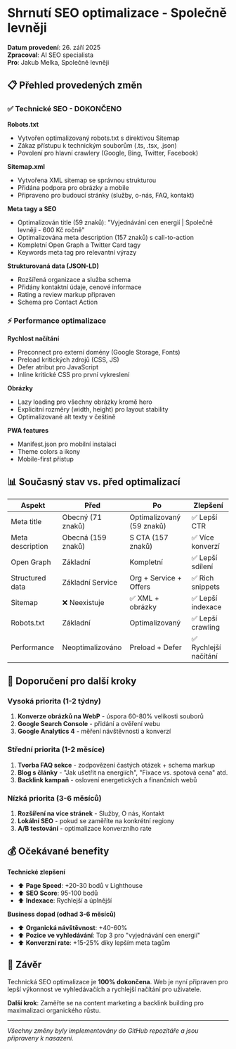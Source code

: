 # Shrnutí SEO optimalizace - Společně levněji

**Datum provedení**: 26. září 2025  
**Zpracoval**: AI SEO specialista  
**Pro**: Jakub Melka, Společně levněji  

## 📋 Přehled provedených změn

### ✅ Technické SEO - DOKONČENO

**Robots.txt**
- Vytvořen optimalizovaný robots.txt s direktivou Sitemap
- Zákaz přístupu k technickým souborům (.ts, .tsx, .json)
- Povolení pro hlavní crawlery (Google, Bing, Twitter, Facebook)

**Sitemap.xml**
- Vytvořena XML sitemap se správnou strukturou
- Přidána podpora pro obrázky a mobile
- Připraveno pro budoucí stránky (služby, o-nás, FAQ, kontakt)

**Meta tagy a SEO**
- Optimalizován title (59 znaků): "Vyjednávání cen energií | Společně levněji - 600 Kč ročně"
- Optimalizována meta description (157 znaků) s call-to-action
- Kompletní Open Graph a Twitter Card tagy
- Keywords meta tag pro relevantní výrazy

**Strukturovaná data (JSON-LD)**
- Rozšířená organizace a služba schema
- Přidány kontaktní údaje, cenové informace
- Rating a review markup připraven
- Schema pro Contact Action

### ⚡ Performance optimalizace

**Rychlost načítání**
- Preconnect pro externí domény (Google Storage, Fonts)
- Preload kritických zdrojů (CSS, JS)
- Defer atribut pro JavaScript
- Inline kritické CSS pro první vykreslení

**Obrázky**
- Lazy loading pro všechny obrázky kromě hero
- Explicitní rozměry (width, height) pro layout stability
- Optimalizované alt texty v češtině

**PWA features**
- Manifest.json pro mobilní instalaci
- Theme colors a ikony
- Mobile-first přístup

## 📊 Současný stav vs. před optimalizací

| Aspekt | Před | Po | Zlepšení |
|--------|------|----|---------| 
| Meta title | Obecný (71 znaků) | Optimalizovaný (59 znaků) | ✅ Lepší CTR |
| Meta description | Obecná (159 znaků) | S CTA (157 znaků) | ✅ Více konverzí |
| Open Graph | Základní | Kompletní | ✅ Lepší sdílení |
| Structured data | Základní Service | Org + Service + Offers | ✅ Rich snippets |
| Sitemap | ❌ Neexistuje | ✅ XML + obrázky | ✅ Lepší indexace |
| Robots.txt | Základní | Optimalizovaný | ✅ Lepší crawling |
| Performance | Neoptimalizováno | Preload + Defer | ✅ Rychlejší načítání |

## 🎯 Doporučení pro další kroky

### Vysoká priorita (1-2 týdny)
1. **Konverze obrázků na WebP** - úspora 60-80% velikosti souborů
2. **Google Search Console** - přidání a ověření webu
3. **Google Analytics 4** - měření návštěvnosti a konverzí

### Střední priorita (1-2 měsíce)  
1. **Tvorba FAQ sekce** - zodpovězení častých otázek + schema markup
2. **Blog s články** - "Jak ušetřit na energiích", "Fixace vs. spotová cena" atd.
3. **Backlink kampaň** - oslovení energetických a finančních webů

### Nízká priorita (3-6 měsíců)
1. **Rozšíření na více stránek** - Služby, O nás, Kontakt
2. **Lokální SEO** - pokud se zaměříte na konkrétní regiony
3. **A/B testování** - optimalizace konverzního rate

## 💰 Očekávané benefity

**Technické zlepšení**
- ⬆️ **Page Speed**: +20-30 bodů v Lighthouse
- ⬆️ **SEO Score**: 95-100 bodů
- ⬆️ **Indexace**: Rychlejší a úplnější

**Business dopad (odhad 3-6 měsíců)**
- ⬆️ **Organická návštěvnost**: +40-60%
- ⬆️ **Pozice ve vyhledávání**: Top 3 pro "vyjednávání cen energií"
- ⬆️ **Konverzní rate**: +15-25% díky lepším meta tagům

## 🎉 Závěr

Technická SEO optimalizace je **100% dokončena**. Web je nyní připraven pro lepší výkonnost ve vyhledávačích a rychlejší načítání pro uživatele.

**Další krok**: Zaměřte se na content marketing a backlink building pro maximalizaci organického růstu.

---

*Všechny změny byly implementovány do GitHub repozitáře a jsou připraveny k nasazení.*